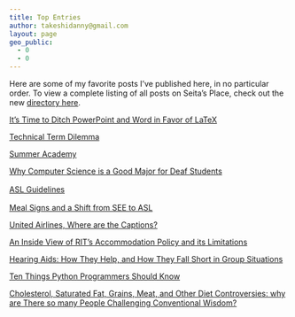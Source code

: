 ```yaml
---
title: Top Entries
author: takeshidanny@gmail.com
layout: page
geo_public:
  - 0
  - 0
---
```

Here are some of my favorite posts I&#8217;ve published here, in no particular order. To view a complete listing of all posts on Seita&#8217;s Place, check out the new [directory here][1].

[It&#8217;s Time to Ditch PowerPoint and Word in Favor of LaTeX][2]

[Technical Term Dilemma][3]

[Summer Academy][4]

[Why Computer Science is a Good Major for Deaf Students][5]

<a style="line-height:1.5;" href="http://seitad.wordpress.com/2011/10/11/asl-guildelines/">ASL Guidelines</a>

[Meal Signs and a Shift from SEE to ASL][6]

[United Airlines, Where are the Captions?][7]

[An Inside View of RIT&#8217;s Accommodation Policy and its Limitations][8]

[Hearing Aids: How They Help, and How They Fall Short in Group Situations][9]

[Ten Things Python Programmers Should Know][10]

[Cholesterol, Saturated Fat, Grains, Meat, and Other Diet Controversies: why are There so many People Challenging Conventional Wisdom?][11]

 [1]: http://seitad.wordpress.com/detailed-directory-of-blog-entries/
 [2]: http://seitad.wordpress.com/2013/07/12/its-time-to-ditch-powerpoint-and-word-in-favor-of-latex/
 [3]: http://seitad.wordpress.com/2012/02/04/technical-term-dilemma/
 [4]: http://seitad.wordpress.com/2011/08/26/summer-academy/
 [5]: http://seitad.wordpress.com/2013/02/06/why-computer-science-is-a-good-major-for-deaf-students/
 [6]: http://seitad.wordpress.com/2012/01/11/meal-signs-and-a-shift-from-see-to-asl/
 [7]: http://seitad.wordpress.com/2012/08/24/united-airlines-where-are-the-captions/
 [8]: http://seitad.wordpress.com/2013/04/13/an-inside-view-of-rits-accommodation-policies-and-its-limitations/
 [9]: http://seitad.wordpress.com/2012/08/06/hearing-aids-how-they-help-and-how-they-fall-short-in-group-situations/
 [10]: http://seitad.wordpress.com/2013/07/05/ten-things-python-programmers-should-know/
 [11]: http://seitad.wordpress.com/2014/07/27/cholesterol-saturated-fat-grains-meat-and-other-diet-controversies-why-are-there-so-many-people-challenging-conventional-wisdom/